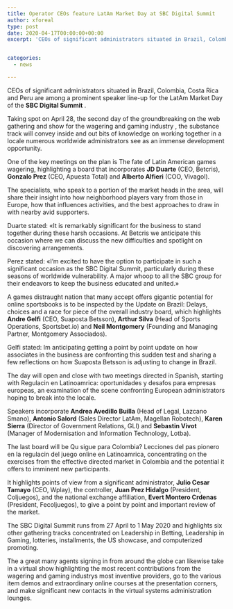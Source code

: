 ```yaml
---
title: Operator CEOs feature LatAm Market Day at SBC Digital Summit
author: xforeal 
type: post
date: 2020-04-17T00:00:00+00:00
excerpt: 'CEOs of significant administrators situated in Brazil, Colombia, Costa Rica and Peru are among a prominent speaker line-up for the LatAm Market Day of the SBC Digital Summit '


categories:
  - news

---
```

<span style="font-weight: 400;">CEOs of significant administrators situated in Brazil, Colombia, Costa Rica and Peru are among a prominent speaker line-up for the LatAm Market Day of the </span>**SBC Digital Summit** <span style="font-weight: 400;">. </span>

<span style="font-weight: 400;">Taking spot on April 28, the second day of the </span><span style="font-weight: 400;">groundbreaking on the web gathering and show for the wagering and gaming industry </span><span style="font-weight: 400;">, the substance track will convey inside and out bits of knowledge on working together in a locale numerous worldwide administrators see as an immense development opportunity. </span>

<span style="font-weight: 400;">One of the key meetings on the plan is The fate of Latin American games wagering, highlighting a board that incorporates </span>**JD Duarte**  <span style="font-weight: 400;">(CEO, Betcris), </span>**Gonzalo Prez**  <span style="font-weight: 400;">(CEO, Apuesta Total) and </span>**Alberto Alfieri**  <span style="font-weight: 400;">(COO, Vivagol). </span>

<span style="font-weight: 400;">The specialists, who speak to a portion of the market heads in the area, will share their insight into how neighborhood players vary from those in Europe, how that influences activities, and the best approaches to draw in with nearby avid supporters. </span>

<span style="font-weight: 400;">Duarte stated: &#171;It is remarkably significant for the business to stand together during these harsh occasions. At Betcris we anticipate this occasion where we can discuss the new difficulties and spotlight on discovering arrangements. </span>

<span style="font-weight: 400;">Perez stated: &#171;I&#8217;m excited to have the option to participate in such a significant occasion as the SBC Digital Summit, particularly during these seasons of worldwide vulnerability. A major whoop to all the SBC group for their endeavors to keep the business educated and united.&#187; </span>

<span style="font-weight: 400;">A games distraught nation that many accept offers gigantic potential for online sportsbooks is to be inspected by the Update on Brazil: Delays, choices and a race for piece of the overall industry board, which highlights </span>**Andre Gelfi**  <span style="font-weight: 400;">(CEO, Suaposta Betsson), </span>**Arthur Silva**  <span style="font-weight: 400;">(Head of Sports Operations, Sportsbet.io) and </span>**Neil Montgomery**  <span style="font-weight: 400;">(Founding and Managing Partner, Montgomery Associados). </span>

<span style="font-weight: 400;">Gelfi stated: Im anticipating getting a point by point update on how associates in the business are confronting this sudden test and sharing a few reflections on how Suaposta Betsson is adjusting to change in Brazil. </span>

<span style="font-weight: 400;">The day will open and close with two meetings directed in Spanish, starting with Regulacin en Latinoamrica: oportunidades y desafos para empresas europeas, an examination of the scene confronting European administrators hoping to break into the locale. </span>

<span style="font-weight: 400;">Speakers incorporate </span>**Andrea Avedillo Builla**  <span style="font-weight: 400;">(Head of Legal, Lazcano Smano), </span>**Antonio Salord**  <span style="font-weight: 400;">(Sales Director LatAm, Magellan Robotech), </span>**Karen Sierra**  <span style="font-weight: 400;">(Director of Government Relations, GLI) and </span>**Sebastin Vivot** <span style="font-weight: 400;">(Manager of Modernisation and Information Technology, Lotba). </span>

<span style="font-weight: 400;">The last board will be Qu sigue para Colombia? Lecciones del pas pionero en la regulacin del juego online en Latinoamrica, concentrating on the exercises from the effective directed market in Colombia and the potential it offers to imminent new participants. </span>

<span style="font-weight: 400;">It highlights points of view from a significant administrator, </span>**Julio Cesar Tamayo**  <span style="font-weight: 400;">(CEO, Wplay), the controller, </span>**Juan Prez Hidalgo**  <span style="font-weight: 400;">(President, Coljuegos), and the national exchange affiliation, </span>**Evert Montero Crdenas**  <span style="font-weight: 400;">(President, Fecoljuegos), to give a point by point and important review of the market. </span>

<span style="font-weight: 400;">The SBC Digital Summit runs from 27 April to 1 May 2020 and highlights six other gathering tracks concentrated on Leadership in Betting, Leadership in Gaming, lotteries, installments, the US showcase, and computerized promoting. </span>

<span style="font-weight: 400;">The a great many agents signing in from around the globe can likewise take in a virtual show highlighting the most recent contributions from the wagering and gaming industrys most inventive providers, go to the various item demos and extraordinary online courses at the presentation corners, and make significant new contacts in the virtual systems administration lounges. </span>